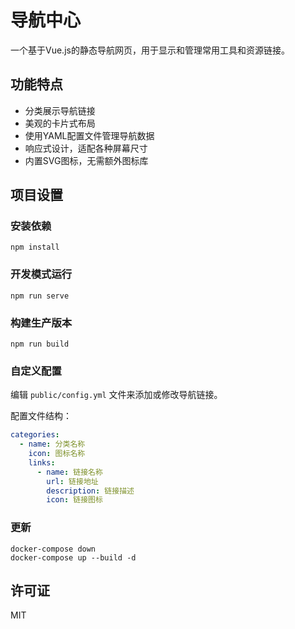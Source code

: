 # 导航中心

一个基于Vue.js的静态导航网页，用于显示和管理常用工具和资源链接。

## 功能特点

- 分类展示导航链接
- 美观的卡片式布局
- 使用YAML配置文件管理导航数据
- 响应式设计，适配各种屏幕尺寸
- 内置SVG图标，无需额外图标库

## 项目设置

### 安装依赖
```
npm install
```

### 开发模式运行
```
npm run serve
```

### 构建生产版本
```
npm run build
```

### 自定义配置
编辑 `public/config.yml` 文件来添加或修改导航链接。

配置文件结构：
```yaml
categories:
  - name: 分类名称
    icon: 图标名称
    links:
      - name: 链接名称
        url: 链接地址
        description: 链接描述
        icon: 链接图标
```

### 更新
```
docker-compose down
docker-compose up --build -d
```

## 许可证
MIT
